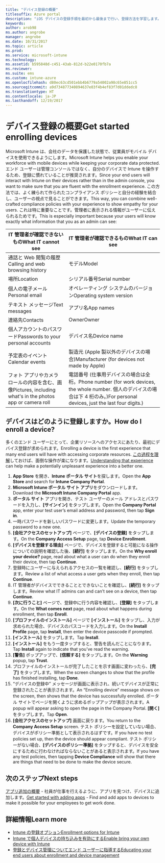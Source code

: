```yaml
---
title: "デバイス登録の概要"
titlesuffix: Azure portal
description: "iOS デバイスの登録手順を最初から最後まで行い、登録方法を学習します。"
keywords: 
author: arob98
ms.author: angrobe
manager: angrobe
ms.date: 10/31/2017
ms.topic: article
ms.prod: 
ms.service: microsoft-intune
ms.technology: 
ms.assetid: b595848d-c451-43ab-812d-b22e0170fb7a
ms.reviewer: 
ms.suite: ems
ms.custom: intune-azure
ms.openlocfilehash: d80ec63cd501ebb4b6779a54002a98c65e851cc5
ms.sourcegitcommit: a9d734877340894637e03f4b4ef83f7d01ddedc8
ms.translationtype: HT
ms.contentlocale: ja-JP
ms.lasthandoff: 12/19/2017
---
```

# <a name="get-started-enrolling-devices"></a><span data-ttu-id="d1e54-103">デバイス登録の概要</span><span class="sxs-lookup"><span data-stu-id="d1e54-103">Get started enrolling devices</span></span>

<span data-ttu-id="d1e54-104">Microsoft Intune は、会社のデータを保護した状態で、従業員がモバイル デバイスを使用できるようにします。</span><span class="sxs-lookup"><span data-stu-id="d1e54-104">Microsoft Intune helps you enable your workforce with mobile devices while keeping your corporate data protected.</span></span> <span data-ttu-id="d1e54-105">エンド ユーザーは管理コンソールではなく、自分のデバイスで Intune を操作するため、登録に慣れていることが推奨されます。</span><span class="sxs-lookup"><span data-stu-id="d1e54-105">Since your end users will interact with Intune on their devices rather than in the admin console, you want to make sure that you are fluent with the enrollment experience.</span></span> <span data-ttu-id="d1e54-106">この方法では、よく練られて作られたコンプライアンス ポリシーと自分の経験を結合し、ユーザーの視点で見ることができます。</span><span class="sxs-lookup"><span data-stu-id="d1e54-106">This way, you can combine well-crafted compliance policies with your experience to show empathy for your users.</span></span> <span data-ttu-id="d1e54-107">これは特に重要なことです。管理者に表示される情報がユーザーに伝えられるためです。</span><span class="sxs-lookup"><span data-stu-id="d1e54-107">This is especially important because your users will know exactly what information that you as an admin can see:</span></span>

| <span data-ttu-id="d1e54-108">IT 管理者が確認できないもの</span><span class="sxs-lookup"><span data-stu-id="d1e54-108">What IT cannot see</span></span> | <span data-ttu-id="d1e54-109">IT 管理者が確認できるもの</span><span class="sxs-lookup"><span data-stu-id="d1e54-109">What IT can see</span></span> |
|---|---|
| <span data-ttu-id="d1e54-110">通話と Web 閲覧の履歴</span><span class="sxs-lookup"><span data-stu-id="d1e54-110">Calling and web browsing history</span></span> | <span data-ttu-id="d1e54-111">モデル</span><span class="sxs-lookup"><span data-stu-id="d1e54-111">Model</span></span> |
| <span data-ttu-id="d1e54-112">場所</span><span class="sxs-lookup"><span data-stu-id="d1e54-112">Location</span></span> | <span data-ttu-id="d1e54-113">シリアル番号</span><span class="sxs-lookup"><span data-stu-id="d1e54-113">Serial number</span></span> |
| <span data-ttu-id="d1e54-114">個人の電子メール</span><span class="sxs-lookup"><span data-stu-id="d1e54-114">Personal email</span></span> | <span data-ttu-id="d1e54-115">オペレーティング システムのバージョン</span><span class="sxs-lookup"><span data-stu-id="d1e54-115">Operating system version</span></span> |
| <span data-ttu-id="d1e54-116">テキスト メッセージ</span><span class="sxs-lookup"><span data-stu-id="d1e54-116">Text messages</span></span> | <span data-ttu-id="d1e54-117">アプリ名</span><span class="sxs-lookup"><span data-stu-id="d1e54-117">App names</span></span> |
| <span data-ttu-id="d1e54-118">連絡先</span><span class="sxs-lookup"><span data-stu-id="d1e54-118">Contacts</span></span> | <span data-ttu-id="d1e54-119">Owner</span><span class="sxs-lookup"><span data-stu-id="d1e54-119">Owner</span></span> |
| <span data-ttu-id="d1e54-120">個人アカウントのパスワード</span><span class="sxs-lookup"><span data-stu-id="d1e54-120">Passwords to your personal accounts</span></span> | <span data-ttu-id="d1e54-121">デバイス名</span><span class="sxs-lookup"><span data-stu-id="d1e54-121">Device name</span></span> |
| <span data-ttu-id="d1e54-122">予定表のイベント</span><span class="sxs-lookup"><span data-stu-id="d1e54-122">Calendar events</span></span> | <span data-ttu-id="d1e54-123">製造元 (Apple 製以外のデバイスの場合)</span><span class="sxs-lookup"><span data-stu-id="d1e54-123">Manufacturer (for devices not made by Apple)</span></span> |
| <span data-ttu-id="d1e54-124">フォト アプリやカメラ ロールの内容を含む、画像</span><span class="sxs-lookup"><span data-stu-id="d1e54-124">Pictures, including what's in the photos app or camera roll</span></span> | <span data-ttu-id="d1e54-125">電話番号 (仕事用デバイスの場合は全桁。</span><span class="sxs-lookup"><span data-stu-id="d1e54-125">Phone number (for work devices, the whole number.</span></span> <span data-ttu-id="d1e54-126">個人のデバイスの場合は下 4 桁のみ。)</span><span class="sxs-lookup"><span data-stu-id="d1e54-126">For personal devices, just the last four digits.)</span></span> |

## <a name="how-do-i-enroll-a-device"></a><span data-ttu-id="d1e54-127">デバイスはどのように登録しますか。</span><span class="sxs-lookup"><span data-stu-id="d1e54-127">How do I enroll a device?</span></span>

<span data-ttu-id="d1e54-128">多くのエンド ユーザーにとって、企業リソースへのアクセスにあたり、最初にデバイス登録が求められます。</span><span class="sxs-lookup"><span data-stu-id="d1e54-128">Enrolling a device is the first experience that many end users will have with accessing corporate resources.</span></span> <span data-ttu-id="d1e54-129">[この過程を理解](end-user-educate.md)しておけば、面倒な操作が楽になります。</span><span class="sxs-lookup"><span data-stu-id="d1e54-129">[Understanding that experience](end-user-educate.md) can help make a potentially unpleasant experience into a better one.</span></span>

1. <span data-ttu-id="d1e54-130">**App Store** を開き、**Intune ポータル サイト**を探します。</span><span class="sxs-lookup"><span data-stu-id="d1e54-130">Open the **App Store** and search for **Intune Company Portal**.</span></span>
2. <span data-ttu-id="d1e54-131">**Microsoft Intune ポータル サイト アプリ**をダウンロードします。</span><span class="sxs-lookup"><span data-stu-id="d1e54-131">Download the **Microsoft Intune Company Portal** app.</span></span>
3. <span data-ttu-id="d1e54-132">**ポータル サイト** アプリを開き、テスト ユーザーのメール アドレスとパスワードを入力し、**[サインイン]** をタップします。</span><span class="sxs-lookup"><span data-stu-id="d1e54-132">Open the **Company Portal** app, enter your test user’s email address and password, then tap **Sign in**.</span></span>
4. <span data-ttu-id="d1e54-133">一時パスワードを新しいパスワードに変更します。</span><span class="sxs-lookup"><span data-stu-id="d1e54-133">Update the temporary password to a new one.</span></span>
5. <span data-ttu-id="d1e54-134">**[会社アクセスのセットアップ]** ページで、**[デバイスの登録]** をタップします。</span><span class="sxs-lookup"><span data-stu-id="d1e54-134">On the **Company Access Setup** page, tap **Device Enrollment**.</span></span>
6. <span data-ttu-id="d1e54-135">**[デバイスを登録する理由]** ページで、デバイスを登録すると可能になる操作についての説明を確認した後、**[続行]** をタップします。</span><span class="sxs-lookup"><span data-stu-id="d1e54-135">On the **Why enroll your device?** page, read about what a user can do when they enroll their device, then tap **Continue**.</span></span>
7. <span data-ttu-id="d1e54-136">登録時にユーザーに与えられるアクセスの一覧を確認し、**[続行]** をタップします。</span><span class="sxs-lookup"><span data-stu-id="d1e54-136">Review a list of what access a user gets when they enroll, then tap **Continue**.</span></span>
8. <span data-ttu-id="d1e54-137">IT 管理者がデバイスでできることとできないことを確認し、**[続行]** をタップします。</span><span class="sxs-lookup"><span data-stu-id="d1e54-137">Review what IT admins can and can’t see on a device, then tap **Continue**.</span></span>
9. <span data-ttu-id="d1e54-138">**[次に行うこと]** ページで、登録中に行う内容を確認し、**[登録]** をタップします。</span><span class="sxs-lookup"><span data-stu-id="d1e54-138">On the **What comes next** page, read about what happens during enrollment, then tap **Enroll**.</span></span>
10. <span data-ttu-id="d1e54-139">**[プロファイルのインストール]** ページで **[インストール]** をタップし、入力が求められた場合、デバイスのパスコードを入力します。</span><span class="sxs-lookup"><span data-stu-id="d1e54-139">On the **Install Profile** page, tap **Install**, then enter the device passcode if prompted.</span></span>
11. <span data-ttu-id="d1e54-140">**[インストール]** をタップします。</span><span class="sxs-lookup"><span data-stu-id="d1e54-140">Tap **Install**.</span></span>
12. <span data-ttu-id="d1e54-141">**[インストール]** をもう一度タップすると、警告を読んだことになります。</span><span class="sxs-lookup"><span data-stu-id="d1e54-141">Tap **Install** again to indicate that you’ve read the warning.</span></span>
13. <span data-ttu-id="d1e54-142">**[警告]** ポップアップで、**[信頼する]** をタップします。</span><span class="sxs-lookup"><span data-stu-id="d1e54-142">On the **Warning** popup, tap **Trust**.</span></span>
14. <span data-ttu-id="d1e54-143">プロファイルのインストールが完了したことを示す画面に変わったら、**[完了]** をタップします。</span><span class="sxs-lookup"><span data-stu-id="d1e54-143">When the screen changes to show that the profile has finished installing, tap **Done**.</span></span>
15. <span data-ttu-id="d1e54-144">“デバイスの登録中” メッセージが画面に表示され、続いてデバイスが正常に登録されたことが表示されます。</span><span class="sxs-lookup"><span data-stu-id="d1e54-144">An “Enrolling device” message shows on the screen, then shows that the device has successfully enrolled.</span></span> <span data-ttu-id="d1e54-145">ポータル サイトでページを開くように求めるポップアップが表示されます。</span><span class="sxs-lookup"><span data-stu-id="d1e54-145">A popup will appear asking to open the page in the Company Portal.</span></span> <span data-ttu-id="d1e54-146">**[開く]** をタップします。</span><span class="sxs-lookup"><span data-stu-id="d1e54-146">Tap **Open**.</span></span>
16. <span data-ttu-id="d1e54-147">**[会社アクセスのセットアップ]** 画面に戻ります。</span><span class="sxs-lookup"><span data-stu-id="d1e54-147">You return to the **Company Access Setup** screen.</span></span> <span data-ttu-id="d1e54-148">テスト ポリシーを設定していない場合、デバイスがポリシー準拠として表示されるはずです。</span><span class="sxs-lookup"><span data-stu-id="d1e54-148">If you have no test policies set up, then the device should appear compliant.</span></span> <span data-ttu-id="d1e54-149">テスト ポリシーがない場合、**[デバイスのポリシー準拠]** をタップすると、デバイスを安全にするために行わなければならないことがあると表示されます。</span><span class="sxs-lookup"><span data-stu-id="d1e54-149">If you have any test policies, then tapping **Device Compliance** will show that there are things that need to be done to make the device secure.</span></span>

## <a name="next-steps"></a><span data-ttu-id="d1e54-150">次のステップ</span><span class="sxs-lookup"><span data-stu-id="d1e54-150">Next steps</span></span>

<span data-ttu-id="d1e54-151">[アプリ追加の概要](get-started-apps.md) - 社員が仕事を行えるように、アプリを見つけ、デバイスに追加します。</span><span class="sxs-lookup"><span data-stu-id="d1e54-151">[Get started with adding apps](get-started-apps.md) - Find and add apps to devices to make it possible for your employees to get work done.</span></span>

## <a name="learn-more"></a><span data-ttu-id="d1e54-152">詳細情報</span><span class="sxs-lookup"><span data-stu-id="d1e54-152">Learn more</span></span>

* [<span data-ttu-id="d1e54-153">Intune の登録オプション</span><span class="sxs-lookup"><span data-stu-id="d1e54-153">Enrollment options for Intune</span></span>](enrollment-options.md)
* [<span data-ttu-id="d1e54-154">Intune で個人デバイスの持ち込みを有効にする</span><span class="sxs-lookup"><span data-stu-id="d1e54-154">Enable bring your own device with Intune</span></span>](byod-enable.md)
* [<span data-ttu-id="d1e54-155">登録とデバイス管理についてエンド ユーザーに指導する</span><span class="sxs-lookup"><span data-stu-id="d1e54-155">Educating your end users about enrollment and device management</span></span>](end-user-educate.md)
